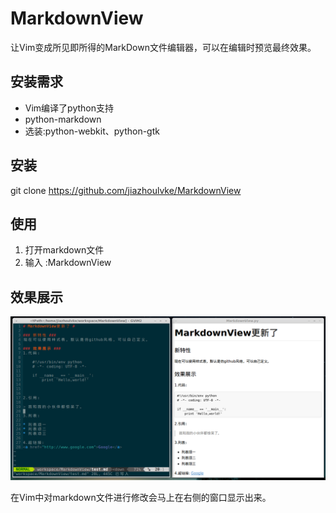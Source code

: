# MarkdownView

让Vim变成所见即所得的MarkDown文件编辑器，可以在编辑时预览最终效果。


## 安装需求

* Vim编译了python支持 
* python-markdown
* 选装:python-webkit、python-gtk


## 安装

git clone https://github.com/jiazhoulvke/MarkdownView


## 使用

1. 打开markdown文件
2. 输入 :MarkdownView


## 效果展示

![MarkdownView](https://github.com/jiazhoulvke/MarkdownView/raw/master/MarkdownView.png)

在Vim中对markdown文件进行修改会马上在右侧的窗口显示出来。
